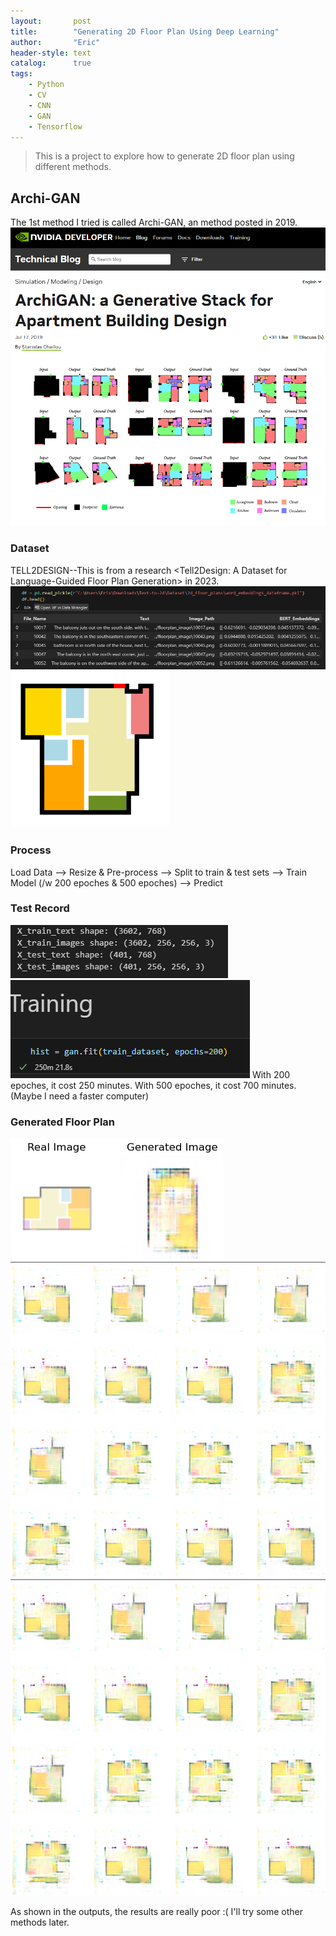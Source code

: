 ```yaml
---
layout:       post
title:        "Generating 2D Floor Plan Using Deep Learning"
author:       "Eric"
header-style: text
catalog:      true
tags:
    - Python
    - CV
    - CNN
    - GAN
    - Tensorflow
---
```


> This is a project to explore how to generate 2D floor plan using different methods.

## Archi-GAN ##
The 1st method I tried is called Archi-GAN, an method posted in 2019.
![Demo](/img/t2d-archi.png)

### Dataset ###
TELL2DESIGN--This is from a research <Tell2Design: A Dataset for Language-Guided Floor Plan Generation> in 2023.
![Demo](/img/t2d-data-look.png)
![Demo](/img/t2d-input-data-example.png)

### Process ###
Load Data --> Resize & Pre-process --> Split to train & test sets --> Train Model (/w 200 epoches & 500 epoches) --> Predict

### Test Record ###
![Demo](/img/t2d-train-test.png)
![Demo](/img/t2d-train-time.png)
With 200 epoches, it cost 250 minutes. With 500 epoches, it cost 700 minutes. (Maybe I need a faster computer)

### Generated Floor Plan ###
![Demo](/img/t2d-test1.png)
![Demo](/img/t2d-test2.png)
![Demo](/img/t2d-test2.png)

As shown in the outputs, the results are really poor :(
I'll try some other methods later.
